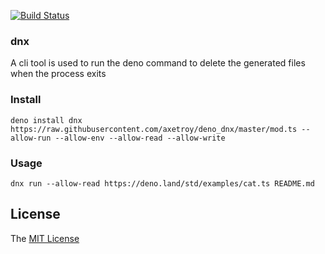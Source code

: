 [![Build Status](https://github.com/axetroy/deno_dnx/workflows/test/badge.svg)](https://github.com/axetroy/deno_dnx/actions)

### dnx

A cli tool is used to run the deno command to delete the generated files when the process exits

### Install

```shell
deno install dnx https://raw.githubusercontent.com/axetroy/deno_dnx/master/mod.ts --allow-run --allow-env --allow-read --allow-write
```

### Usage

```shell
dnx run --allow-read https://deno.land/std/examples/cat.ts README.md
```

## License

The [MIT License](LICENSE)
